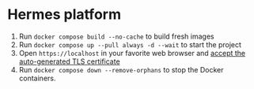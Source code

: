 # Hermes platform

1. Run `docker compose build --no-cache` to build fresh images
2. Run `docker compose up --pull always -d --wait` to start the project
3. Open `https://localhost` in your favorite web browser and [accept the auto-generated TLS certificate](https://stackoverflow.com/a/15076602/1352334)
4. Run `docker compose down --remove-orphans` to stop the Docker containers.
